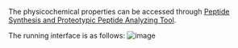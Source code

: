  The physicochemical properties can be accessed through [Peptide Synthesis and Proteotypic Peptide Analyzing Tool](https://www.thermofisher.com/jp/ja/home/life-science/protein-biology/peptides-proteins/custom-peptide-synthesis-services/peptide-analyzing-tool.html?adobe_mc=MCMID%7C89567639968893685531942064176893944745%7CMCAID%3D332CC33365F62D97-6000164A92567342%7CMCORGID%3D5B135A0C5370E6B40A490D44%40AdobeOrg%7CTS=1614293705).

The running interface is as follows:
![image](https://github.com/user-attachments/assets/c91a76ea-8f94-446f-bda5-83b79b23583f)
